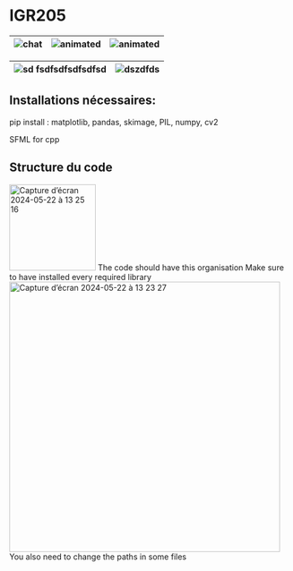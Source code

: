# IGR205
| ![chat](https://github.com/Surimi91/IGR205/assets/166547684/176b6b40-a8b2-4b43-bb30-80c0aaa44543) | ![animated](https://github.com/Surimi91/IGR205/assets/125984433/6ad4026d-13f0-4926-ae4d-03fa4a19ed86) | ![animated](https://github.com/Surimi91/IGR205/assets/125984433/d63fd2c8-1553-4e87-b0e1-700584823399) |
|:---:|:---:|:---:|

| ![sd fsdfsdfsdfsdfsd](https://github.com/Surimi91/IGR205/assets/166547684/d04203d8-1922-483d-b07e-35bf4475253f) | ![dszdfds](https://github.com/Surimi91/IGR205/assets/166547684/53a79e68-2e02-44fe-a1f4-bd1c8450d959) |
|:---:|:---:|


## Installations nécessaires:
pip install : matplotlib, pandas, skimage, PIL, numpy, cv2

SFML for cpp

## Structure du code

<img width="154" alt="Capture d’écran 2024-05-22 à 13 25 16" src="https://github.com/Surimi91/IGR205/assets/125984433/cbc3415c-d0a7-4ad9-b195-dfebaa541ae2">
The code should have this organisation
Make sure to have installed every required library

<img width="483" alt="Capture d’écran 2024-05-22 à 13 23 27" src="https://github.com/Surimi91/IGR205/assets/125984433/e1e0e8c6-1eec-4fb2-a5a8-40d2cad45f2a">
You also need to change the paths in some files
